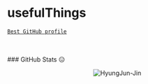 # usefulThings


[`Best GitHub profile`](https://github.com/abhisheknaiidu/awesome-github-profile-readme)

<br/>
<br/>
### GitHub Stats 😑
<br/>
<p align="center"> <img src="https://github-readme-stats.vercel.app/api?username=hyungjun-jin&show_icons=true&theme=gotham" alt="HyungJun-Jin" />
